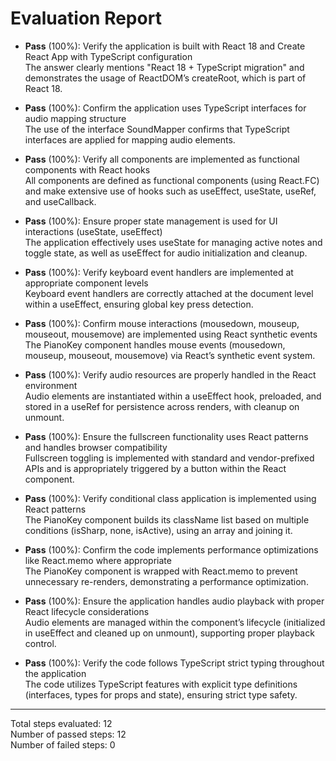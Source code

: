 # Evaluation Report

- **Pass** (100%): Verify the application is built with React 18 and Create React App with TypeScript configuration  
  The answer clearly mentions "React 18 + TypeScript migration" and demonstrates the usage of ReactDOM’s createRoot, which is part of React 18.

- **Pass** (100%): Confirm the application uses TypeScript interfaces for audio mapping structure  
  The use of the interface SoundMapper confirms that TypeScript interfaces are applied for mapping audio elements.

- **Pass** (100%): Verify all components are implemented as functional components with React hooks  
  All components are defined as functional components (using React.FC) and make extensive use of hooks such as useEffect, useState, useRef, and useCallback.

- **Pass** (100%): Ensure proper state management is used for UI interactions (useState, useEffect)  
  The application effectively uses useState for managing active notes and toggle state, as well as useEffect for audio initialization and cleanup.

- **Pass** (100%): Verify keyboard event handlers are implemented at appropriate component levels  
  Keyboard event handlers are correctly attached at the document level within a useEffect, ensuring global key press detection.

- **Pass** (100%): Confirm mouse interactions (mousedown, mouseup, mouseout, mousemove) are implemented using React synthetic events  
  The PianoKey component handles mouse events (mousedown, mouseup, mouseout, mousemove) via React’s synthetic event system.

- **Pass** (100%): Verify audio resources are properly handled in the React environment  
  Audio elements are instantiated within a useEffect hook, preloaded, and stored in a useRef for persistence across renders, with cleanup on unmount.

- **Pass** (100%): Ensure the fullscreen functionality uses React patterns and handles browser compatibility  
  Fullscreen toggling is implemented with standard and vendor-prefixed APIs and is appropriately triggered by a button within the React component.

- **Pass** (100%): Verify conditional class application is implemented using React patterns  
  The PianoKey component builds its className list based on multiple conditions (isSharp, none, isActive), using an array and joining it.

- **Pass** (100%): Confirm the code implements performance optimizations like React.memo where appropriate  
  The PianoKey component is wrapped with React.memo to prevent unnecessary re-renders, demonstrating a performance optimization.

- **Pass** (100%): Ensure the application handles audio playback with proper React lifecycle considerations  
  Audio elements are managed within the component’s lifecycle (initialized in useEffect and cleaned up on unmount), supporting proper playback control.

- **Pass** (100%): Verify the code follows TypeScript strict typing throughout the application  
  The code utilizes TypeScript features with explicit type definitions (interfaces, types for props and state), ensuring strict type safety.

---

Total steps evaluated: 12  
Number of passed steps: 12  
Number of failed steps: 0